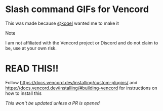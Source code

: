 # Slash command GIFs for Vencord

This was made because [@koqel](https://github.com/koqel) wanted me to make it


> [!NOTE]
> I am not affiliated with the Vencord project or Discord and do not claim to be, use at your own risk.


# READ THIS!!
Follow https://docs.vencord.dev/installing/custom-plugins/ and https://docs.vencord.dev/installing/#building-vencord for instructions on how to install this

*This won't be updated unless a PR is opened*
